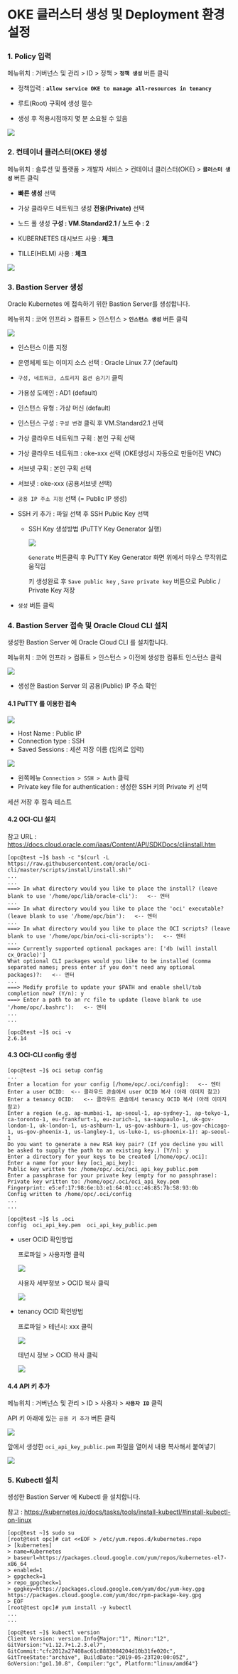 # OKE 클러스터 생성 및 Deployment 환경설정



### 1. Policy 입력

메뉴위치 : 거버넌스 및 관리 > ID > 정책 > **`정책 생성`** 버튼 클릭

- 정책입력 : **``allow service OKE to manage all-resources in tenancy``**

- 루트(Root) 구획에 생성 필수

- 생성 후 적용시점까지 몇 분 소요될 수 있음

![](resources/images/image01.png)



### 2. 컨테이너 클러스터(OKE) 생성

메뉴위치 : 솔루션 및 플랫폼 > 개발자 서비스 > 컨테이너 클러스터(OKE) > **`클러스터 생성`** 버튼 클릭

- **빠른 생성** 선택

- 가상 클라우드 네트워크 생성 **전용(Private)** 선택

- 노드 풀 생성 **구성 : VM.Standard2.1 / 노드 수 : 2**

- KUBERNETES 대시보드 사용 : **체크**

- TILLE(HELM) 사용 : **체크**

![](resources/images/image02.png)



### 3. Bastion Server 생성

Oracle Kubernetes 에 접속하기 위한 Bastion Server를 생성합니다.

메뉴위치 : 코어 인프라 > 컴퓨트 > 인스턴스 > **`인스턴스 생성`** 버튼 클릭

![](resources/images/image021.png)

* 인스턴스 이름 지정

* 운영체제 또는 이미지 소스 선택 : Oracle Linux 7.7 (default)

* ``구성, 네트워크, 스토리지 옵션 숨기기`` 클릭

* 가용성 도메인 : AD1 (default)

* 인스턴스 유형 : 가상 머신 (default)

* 인스턴스 구성 : ``구성 변경`` 클릭 후 VM.Standard2.1 선택

* 가상 클라우드 네트워크 구획 : 본인 구획 선택

* 가상 클라우드 네트워크 : oke-xxx 선택 (OKE생성시 자동으로 만들어진 VNC)

* 서브넷 구획 : 본인 구획 선택

* 서브넷 : oke-xxx (공용서브넷 선택)

* ``공용 IP 주소 지정`` 선택 (= Public IP 생성)

* SSH 키 추가 : 파일 선택 후 SSH Public Key 선택

  - SSH Key 생성방법 (PuTTY Key Generator 실행)

    ![](resources/images/image025.png)

    ``Generate`` 버튼클릭 후 PuTTY Key Generator 화면 위에서 마우스 무작위로 움직임

    키 생성완료 후 ``Save public key`` , ``Save private key`` 버튼으로 Public / Private Key 저장

* ``생성`` 버튼 클릭



### 4. Bastion Server 접속 및 Oracle Cloud CLI 설치

생성한 Bastion Server 에 Oracle Cloud CLI 를 설치합니다.

메뉴위치 : 코어 인프라 > 컴퓨트 > 인스턴스 > 이전에 생성한 컴퓨트 인스턴스 클릭

![](resources/images/image022.png)

- 생성한 Bastion Server 의 공용(Public) IP 주소 확인

#### 4.1 PuTTY 를 이용한 접속

![](resources/images/image023.png)

- Host Name : Public IP
- Connection type : SSH
- Saved Sessions : 세션 저장 이름 (임의로 입력)

![](resources/images/image024.png)

- 왼쪽메뉴 ``Connection > SSH > Auth`` 클릭
- Private key file for authentication : 생성한 SSH 키의 Private 키 선택

세션 저장 후 접속 테스트



#### 4.2 OCI-CLI 설치

참고 URL : https://docs.cloud.oracle.com/iaas/Content/API/SDKDocs/cliinstall.htm

```
[opc@test ~]$ bash -c "$(curl -L https://raw.githubusercontent.com/oracle/oci-cli/master/scripts/install/install.sh)"
...
...
===> In what directory would you like to place the install? (leave blank to use '/home/opc/lib/oracle-cli'):   <-- 엔터
...
===> In what directory would you like to place the 'oci' executable? (leave blank to use '/home/opc/bin'):   <-- 엔터
...
===> In what directory would you like to place the OCI scripts? (leave blank to use '/home/opc/bin/oci-cli-scripts'):   <-- 엔터
...
===> Currently supported optional packages are: ['db (will install cx_Oracle)']
What optional CLI packages would you like to be installed (comma separated names; press enter if you don't need any optional packages)?:   <-- 엔터
...
===> Modify profile to update your $PATH and enable shell/tab completion now? (Y/n): y
===> Enter a path to an rc file to update (leave blank to use '/home/opc/.bashrc'):   <-- 엔터
...
...

[opc@test ~]$ oci -v
2.6.14
```



#### 4.3 OCI-CLI config 생성

```
[opc@test ~]$ oci setup config
...
Enter a location for your config [/home/opc/.oci/config]:   <-- 엔터
Enter a user OCID:  <-- 클라우드 콘솔에서 user OCID 복사 (아래 이미지 참고)
Enter a tenancy OCID:   <-- 클라우드 콘솔에서 tenancy OCID 복사 (아래 이미지 참고)
Enter a region (e.g. ap-mumbai-1, ap-seoul-1, ap-sydney-1, ap-tokyo-1, ca-toronto-1, eu-frankfurt-1, eu-zurich-1, sa-saopaulo-1, uk-gov-london-1, uk-london-1, us-ashburn-1, us-gov-ashburn-1, us-gov-chicago-1, us-gov-phoenix-1, us-langley-1, us-luke-1, us-phoenix-1): ap-seoul-1
Do you want to generate a new RSA key pair? (If you decline you will be asked to supply the path to an existing key.) [Y/n]: y
Enter a directory for your keys to be created [/home/opc/.oci]:
Enter a name for your key [oci_api_key]:
Public key written to: /home/opc/.oci/oci_api_key_public.pem
Enter a passphrase for your private key (empty for no passphrase):
Private key written to: /home/opc/.oci/oci_api_key.pem
Fingerprint: e5:ef:17:98:6e:b3:e1:64:01:cc:46:85:7b:58:93:0b
Config written to /home/opc/.oci/config
...
...

[opc@test ~]$ ls .oci
config  oci_api_key.pem  oci_api_key_public.pem
```

- user OCID 확인방법

  프로파일 > 사용자명 클릭

  ![](resources/images/image03.png)

  사용자 세부정보 > OCID 복사 클릭

  ![](resources/images/image04.png)

- tenancy OCID 확인방법

  프로파일 > 테넌시: xxx 클릭

  ![](resources/images/image05.png)

  테넌시 정보 > OCID 복사 클릭

  ![](resources/images/image06.png)



#### 4.4 API 키 추가

메뉴위치 : 거버넌스 및 관리 > ID > 사용자 > **`사용자 ID`** 클릭

API 키 아래에 있는 ``공용 키 추가`` 버튼 클릭

![](resources/images/image09.png)

앞에서 생성한 ``oci_api_key_public.pem`` 파일을 열어서 내용 복사해서 붙여넣기

![](resources/images/image10.png)



### 5. Kubectl 설치

생성한 Bastion Server 에 Kubectl 을 설치합니다.

참고 : https://kubernetes.io/docs/tasks/tools/install-kubectl/#install-kubectl-on-linux

```
[opc@test ~]$ sudo su
[root@test opc]# cat <<EOF > /etc/yum.repos.d/kubernetes.repo
> [kubernetes]
> name=Kubernetes
> baseurl=https://packages.cloud.google.com/yum/repos/kubernetes-el7-x86_64
> enabled=1
> gpgcheck=1
> repo_gpgcheck=1
> gpgkey=https://packages.cloud.google.com/yum/doc/yum-key.gpg https://packages.cloud.google.com/yum/doc/rpm-package-key.gpg
> EOF
[root@test opc]# yum install -y kubectl
...
...

[opc@test ~]$ kubectl version
Client Version: version.Info{Major:"1", Minor:"12", GitVersion:"v1.12.7+1.2.3.el7", GitCommit:"cfc2012a27408ac61c8883084204d10b31fe020c", GitTreeState:"archive", BuildDate:"2019-05-23T20:00:05Z", GoVersion:"go1.10.8", Compiler:"gc", Platform:"linux/amd64"}
```

